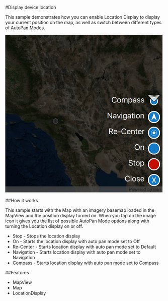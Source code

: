 #Display device location

This sample demonstrates how you can enable Location Display to display your current position on the map, as well as switch between different types of AutoPan Modes.

![](screenshot.png)

##How it works

This sample starts with the Map with an imagery basemap loaded in the MapView and the position display turned on. When you tap on the image icon it gives you the list of possible AutoPan Mode options along with turning the Location display on or off.

- Stop - Stops the location display
- On - Starts the location display with auto pan mode set to Off
- Re-Center - Starts location display with auto pan mode set to Default
- Navigation - Starts location display with auto pan mode set to Navigation
- Compass - Starts location display with auto pan mode set to Compass

##Features
- MapView
- Map
- LocationDisplay